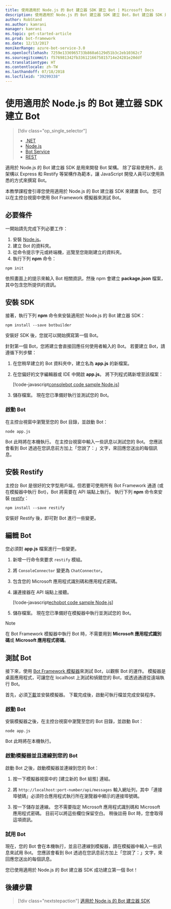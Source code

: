 ```yaml
---
title: 使用適用於 Node.js 的 Bot 建立器 SDK 建立 Bot | Microsoft Docs
description: 使用適用於 Node.js 的 Bot 建立器 SDK 建立 Bot，Bot 建立器 SDK 是功能強大的 Bot 建構架構。
author: RobStand
ms.author: kamrani
manager: kamrani
ms.topic: get-started-article
ms.prod: bot-framework
ms.date: 12/13/2017
monikerRange: azure-bot-service-3.0
ms.openlocfilehash: 7259e1336965733b860a6129d51b3c2eb10362c7
ms.sourcegitcommit: f576981342fb3361216675815714e24281e20ddf
ms.translationtype: HT
ms.contentlocale: zh-TW
ms.lasthandoff: 07/18/2018
ms.locfileid: "39299338"
---
```

# <a name="create-a-bot-with-the-bot-builder-sdk-for-nodejs"></a>使用適用於 Node.js 的 Bot 建立器 SDK 建立 Bot
> [!div class="op_single_selector"]
> - [.NET](../dotnet/bot-builder-dotnet-quickstart.md)
> - [Node.js](../nodejs/bot-builder-nodejs-quickstart.md)
> - [Bot Service](../bot-service-quickstart.md)
> - [REST](../rest-api/bot-framework-rest-connector-quickstart.md)

適用於 Node.js 的 Bot 建立器 SDK 是用來開發 Bot 架構。 除了容易使用外，此架構以 Express 和 Restify 等架構作為範本，讓 JavaScript 開發人員可以使用熟悉的方式來撰寫 Bot。

本教學課程會引導您使用適用於 Node.js 的 Bot 建立器 SDK 來建置 Bot。 您可以在主控台視窗中使用 Bot Framework 模擬器來測試 Bot。

## <a name="prerequisites"></a>必要條件
一開始請先完成下列必要工作：

1. 安裝 [Node.js](https://nodejs.org)。
2. 建立 Bot 的資料夾。
3. 從命令提示字元或終端機，巡覽至您剛剛建立的資料夾。
4. 執行下列 **npm** 命令：

```nodejs
npm init
```

依照畫面上的提示來輸入 Bot 相關資訊，然後 npm 會建立 **package.json** 檔案，其中包含您所提供的資訊。 

## <a name="install-the-sdk"></a>安裝 SDK
接著，執行下列 **npm** 命令來安裝適用於 Node.js 的 Bot 建立器 SDK：

```nodejs
npm install --save botbuilder
```

安裝好 SDK 後，您就可以開始撰寫第一個 Bot。

針對第一個 Bot，您將建立會直接回應任何使用者輸入的 Bot。 若要建立 Bot，請遵循下列步驟：

1. 在您稍早建立的 Bot 資料夾中，建立名為 **app.js** 的新檔案。
2. 在您偏好的文字編輯器或 IDE 中開啟 **app.js**。 將下列程式碼新增至該檔案： 

   [!code-javascript[consolebot code sample Node.js](../includes/code/node-getstarted.js#consolebot)]

3. 儲存檔案。 現在您已準備好執行並測試您的 Bot。

### <a name="start-your-bot"></a>啟動 Bot

在主控台視窗中瀏覽至您的 Bot 目錄，並啟動 Bot：

```nodejs
node app.js
```

Bot 此時將在本機執行。 在主控台視窗中輸入一些訊息以測試您的 Bot。
您應該會看到 Bot 透過在您訊息前方加上「您說了：」文字，來回應您送出的每個訊息。

## <a name="install-restify"></a>安裝 Restify

主控台 Bot 是很好的文字型用戶端，但若要可使用所有 Bot Framework 通道 (或在模擬器中執行 Bot)，Bot 將需要在 API 端點上執行。 執行下列 **npm** 命令來安裝 <a href="http://restify.com/" target="_blank">restify</a>：

```nodejs
npm install --save restify
```

安裝好 Restify 後，即可對 Bot 進行一些變更。

## <a name="edit-your-bot"></a>編輯 Bot

您必須對 **app.js** 檔案進行一些變更。 

1. 新增一行命令來要求 `restify` 模組。
2. 將 `ConsoleConnector` 變更為 `ChatConnector`。
3. 包含您的 Microsoft 應用程式識別碼和應用程式密碼。
4. 讓連接器在 API 端點上接聽。

   [!code-javascript[echobot code sample Node.js](../includes/code/node-getstarted.js#echobot)]

5. 儲存檔案。 現在您已準備好在模擬器中執行並測試您的 Bot。

> [!NOTE] 
> 在 Bot Framework 模擬器中執行 Bot 時，不需要用到 **Microsoft 應用程式識別碼**或 **Microsoft 應用程式密碼**。

## <a name="test-your-bot"></a>測試 Bot
接下來，使用 [Bot Framework 模擬器](../bot-service-debug-emulator.md)來測試 Bot，以觀察 Bot 的運作。 模擬器是桌面應用程式，可讓您在 localhost 上測試和偵錯您的 Bot，或透過通道從遠端執行 Bot。

首先，必須[下載](https://emulator.botframework.com)並安裝模擬器。 下載完成後，啟動可執行檔並完成安裝程序。

### <a name="start-your-bot"></a>啟動 Bot

安裝模擬器之後，在主控台視窗中瀏覽至您的 Bot 目錄，並啟動 Bot：

```nodejs
node app.js
```
   
Bot 此時將在本機執行。

### <a name="start-the-emulator-and-connect-your-bot"></a>啟動模擬器並且連線到您的 Bot
啟動 Bot 之後，啟動模擬器並連線到您的 Bot：

1. 按一下模擬器視窗中的 [建立新的 Bot 組態] 連結。 

2. 將 `http://localhost:port-number/api/messages` 輸入網址列，其中「連接埠號碼」必須符合應用程式執行所在瀏覽器中顯示的連接埠號碼。

3. 按一下儲存並連線。 您不需要指定 Microsoft 應用程式識別碼和 Microsoft 應用程式密碼。 目前可以將這些欄位保留空白。 稍後註冊 Bot 時，您會取得這項資訊。

### <a name="try-out-your-bot"></a>試用 Bot

現在，您的 Bot 會在本機執行，並且已連線到模擬器，請在模擬器中輸入一些訊息來試用 Bot。
您應該會看到 Bot 透過在您訊息前方加上「您說了：」文字，來回應您送出的每個訊息。

您已使用適用於 Node.js 的 Bot 建立器 SDK 成功建立第一個 Bot！

## <a name="next-steps"></a>後續步驟

> [!div class="nextstepaction"]
> [適用於 Node.js 的 Bot 建立器 SDK](bot-builder-nodejs-overview.md)
